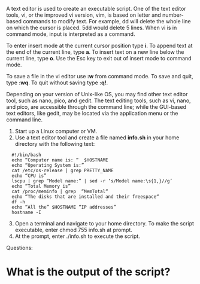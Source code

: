 A text editor is used to create an executable script. One of the text editor tools, vi, or the improved vi version, vim, is based on letter and number-based commands to modify text. For example, dd will delete the whole line on which the cursor is placed. 5dd would delete 5 lines. When vi is in command mode, input is interpreted as a command.

To enter insert mode at the current cursor position type **i**. To append text at the end of the current line, type **a**. To insert text on a new line below the current line, type **o**. Use the Esc key to exit out of insert mode to command mode.

To save a file in the vi editor use **:w** from command mode. To save and quit, type **:wq**. To quit without saving type **:q!**.

Depending on your version of Unix-like OS, you may find other text editor tool, such as nano, pico, and gedit. The text editing tools, such as vi, nano, and pico, are accessible through the command line; while the GUI-based text editors, like gedit, may be located via the application menu or the command line.

1.    Start up a Linux computer or VM.
2.    Use a text editor tool and create a file named **info.sh** in your home directory with the following text:

```  
  #!/bin/bash
  echo “Computer name is: “  $HOSTNAME
  echo “Operating System is:”
  cat /etc/os-release | grep PRETTY_NAME
  echo “CPU is”
  lscpu | grep “Model name:” | sed -r ‘s/Model name:\s{1,}//g’
  echo “Total Memory is”  
  cat /proc/meminfo | grep  “MemTotal“
  echo “The disks that are installed and their freespace“
  df -h
  echo “All the” $HOSTNAME “IP addresses”
  hostname -I
```

3.    Open a terminal and navigate to your home directory. To make the script executable, enter chmod 755 info.sh at prompt.
4.    At the prompt, enter ./info.sh to execute the script.

Questions:

# What is the output of the script?


